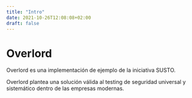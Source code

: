 ```yaml
---
title: "Intro"
date: 2021-10-26T12:08:08+02:00
draft: false
---
```


# Overlord

Overlord es una implementación de ejemplo de la iniciativa SUSTO.

Overlord plantea una solución válida al testing de seguridad universal y
sistemático dentro de las empresas modernas.
